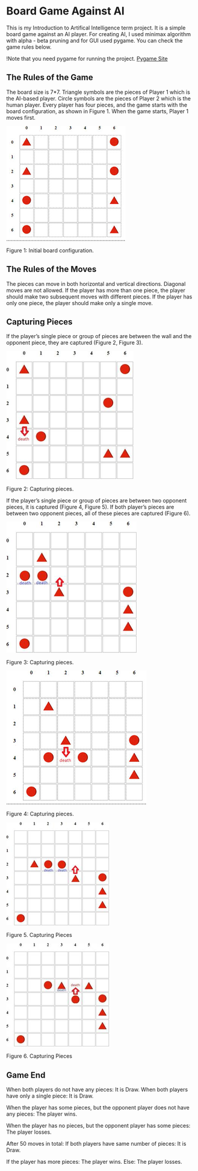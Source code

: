 # Board Game Against AI

This is my Introduction to Artifical Intelligence term project. It is a simple board game against an AI player.
For creating AI, I used minimax algorithm with alpha - beta pruning and for GUI used pygame.
You can check the game rules below.

!Note that you need pygame for running the project. [Pygame Site](https://www.pygame.org/wiki/GettingStarted)

## The Rules of the Game
The board size is 7*7.
Triangle symbols are the pieces of Player 1 which is the AI-based player. Circle symbols are the pieces of Player 2 which is the human player.
Every player has four pieces, and the game starts with the board configuration, as shown in Figure 1.
When the game starts, Player 1 moves first.

![image1](images/1.jpg)

Figure 1: Initial board configuration. 

## The Rules of the Moves
The pieces can move in both horizontal and vertical directions. Diagonal moves are not allowed.
If the player has more than one piece, the player should make two subsequent moves with different pieces.
If the player has only one piece, the player should make only a single move.

## Capturing Pieces
If the player’s single piece or group of pieces are between the wall and the opponent piece, they are captured (Figure 2, Figure 3).

![image2](images/2.jpg)

Figure 2: Capturing pieces.

If the player’s single piece or group of pieces are between two opponent pieces, it is captured (Figure 4, Figure 5).
If both player’s pieces are between two opponent pieces, all of these pieces are captured (Figure 6).
 
![image3](images/3.jpg)

Figure 3: Capturing pieces.

![image4](images/4.jpg)

Figure 4: Capturing pieces.
 
![image5](images/5.jpg)

Figure 5. Capturing Pieces

![image6](images/6.jpg)

Figure 6. Capturing Pieces

## Game End
When both players do not have any pieces: It is Draw. When both players have only a single piece: It is Draw.

When the player has some pieces, but the opponent player does not have any pieces: The player wins.

When the player has no pieces, but the opponent player has some pieces: The player losses.

After 50 moves in total:
If both players have same number of pieces: It is Draw. 

If the player has more pieces: The player wins. Else: The player losses.
